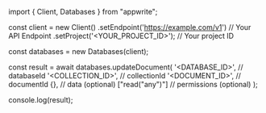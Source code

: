 import { Client, Databases } from "appwrite";

const client = new Client()
    .setEndpoint('https://example.com/v1') // Your API Endpoint
    .setProject('<YOUR_PROJECT_ID>'); // Your project ID

const databases = new Databases(client);

const result = await databases.updateDocument(
    '<DATABASE_ID>', // databaseId
    '<COLLECTION_ID>', // collectionId
    '<DOCUMENT_ID>', // documentId
    {}, // data (optional)
    ["read("any")"] // permissions (optional)
);

console.log(result);
